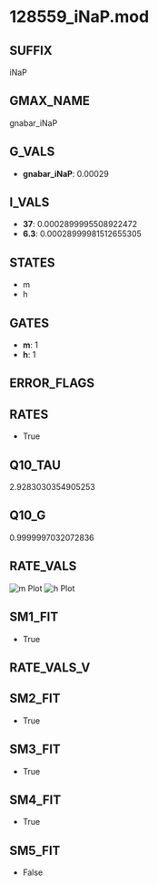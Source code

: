 # 128559_iNaP.mod

## SUFFIX

iNaP

## GMAX_NAME

gnabar_iNaP

## G_VALS

- **gnabar_iNaP**: 0.00029

## I_VALS

- **37**: 0.0002899995508922472
- **6.3**: 0.00028999981512655305

## STATES

- m
- h

## GATES

- **m**: 1
- **h**: 1

## ERROR_FLAGS


## RATES

- True

## Q10_TAU

2.9283030354905253

## Q10_G

0.9999997032072836

## RATE_VALS

![m Plot](/Users/pbozelos/Dropbox/icg-Chai-Panos/supermodels/output_markdown_files/Na/128559_iNaP.mod/images/m.png)
![h Plot](/Users/pbozelos/Dropbox/icg-Chai-Panos/supermodels/output_markdown_files/Na/128559_iNaP.mod/images/h.png)

## SM1_FIT

- True

## RATE_VALS_V

## SM2_FIT

- True

## SM3_FIT

- True

## SM4_FIT

- True

## SM5_FIT

- False

